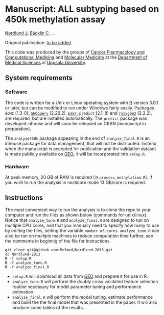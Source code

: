 Manuscript: ALL subtyping based on 450k methylation assay
======================

[Nordlund J](http://scholar.google.se/citations?user=ZztFeTEAAAAJ), [Bäcklin C](http://scholar.google.se/citations?user=ZMtuZXsAAAAJ), ...

Original publication: [to be added](#)

This code was produced by the groups of [Cancer Pharmacology and Computational Medicine](http://www.medsci.uu.se/research/Cancer/Cancer+Pharmacology+and+Computational+Medicine/) and [Molecular Medicine](http://www.molmed.medsci.uu.se/) at the [Department of Medical Sciences](http://www.medsci.uu.se) at [Uppsala University](http://www.uu.se).

System requirements
-------------------
### Software
The code is written for a Unix or Linux operating system with [R](http://r-project.org) version 3.0.1 or later, but can be modified to run under Windows fairly easily. Packages 
`doMC` (1.3-0),
[`GEOquery`](http://www.bioconductor.org/packages/2.12/bioc/html/GEOquery.html) (2.26.2),
[`pamr`](http://www-stat.stanford.edu/~tibs/PAM/Rdist/doc/readme.html),
`predict` (2.1-8) and 
[`roxygen2`](http://roxygen.org/) (2.2.2), 
are required, but are installed automatically. The `predict` package was developed inhouse and will soon be released on CRAN (manuscript in preparation).

The `analyse450k` package appearing in the end of `analyze_final.R` is an inhouse package for data management, that will not be distributed. Instead, when the manuscript is accepted for publication and the validation dataset is made publicly available on [GEO](http://www.ncbi.nlm.nih.gov/geo/), it will be incorporated into `setup.R`.

### Hardware
At peak memory, 20 GB of RAM is required (in `process_methylation.R`). If you wish to run the analysis in multicore mode 13 GB/core is required.

Instructions
------------
The most convenient way to run the analysis is to clone the repo to your computer and run the files as shown below (commands for unix/linux). Notice that `analyze_tune.R` and `analyze_final.R` are designed to run on multiple CPU cores, and that you manually need to specify how many to use by editing the files, setting the variable `number.of.cores`. `analyze_tune.R` can also be run on multiple machines to reduce computation time further, see the comments in beginnig of the file for instructions.

    git clone git@github.com:Molmed/Nordlund-2013.git
    cd Nordlund-2013
    R -f setup.R
    R -f analyze_tune.R
    R -f analyze_final.R

- `setup.R` will download all data from [GEO](http://www.ncbi.nlm.nih.gov/geo/) and prepare it for use in R.
- `analyze_tune.R` will perform the doubly cross validated feature selection routine necessary for model parameter tuning and performance estimation.
- `analyze_final.R` will perform the model tuning, estimate performance and build the the final model that was presented in the paper. It will also produce some tables of the results.